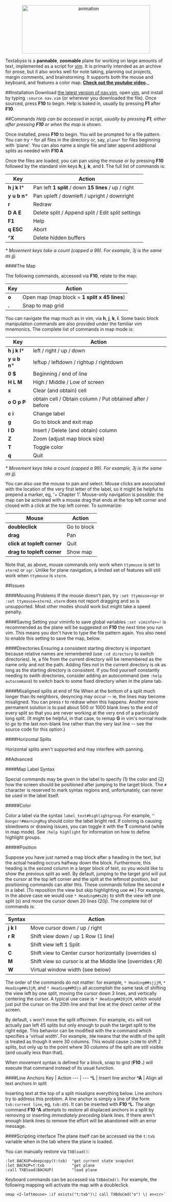 
<p align="center">
  <img scr="https://raw.github.com/q335r49/textabyss/gh-pages/images/textabyss-animation-optimized.gif" width="400" height="150" alt="animation"/>
</p>

Textabyss is a **pannable**, **zoomable** plane for working on large amounts of text, implemented as a script for [vim](http://www.vim.org). It is primarily intended as an archive for prose, but it also works well for note taking, planning out projects, margin comments, and brainstorming. It supports both the mouse and keyboard, and features a color map. **[Check out the youtube video](http://www.youtube.com/watch?v=QTIaI_kI_X8).**_

##Installation
Download [the latest version of nav.vim](https://raw.github.com/q335r49/textabyss/master/nav.vim), open [vim](http://www.vim.org), and install by typing `:source nav.vim` (or wherever you downloaded the file). Once sourced, press **F10** to begin. Help is baked in, usually by pressing **F1** after **F10**.

##Commands
_Help can be accessed in script, usually by pressing **F1**, either after pressing **F10** or when the map is shown._

Once installed, press **F10** to begin. You will be prompted for a file pattern. You can try `*` for all files in the directory or, say, `plane*` for files beginning with 'plane'. You can also name a single file and later append additional splits as needed with **F10 A**

Once the files are loaded, you can pan using the mouse or by pressing **F10** followed by the standard vim keys **h**, **j**, **k**, and **l**. The full list of commands is:  

Key | Action
----- | -----
**h j k l*** | Pan left **1 split** / down **15 lines** / up / right
**y u b n*** | Pan upleft / downleft / upright / downright
**r** | Redraw
**D A E** | Delete split / Append split / Edit split settings
**F1** | Help
**q ESC** | Abort
**^X** | Delete hidden buffers
_\* Movement keys take a count (capped a 99). For example, 3j is the same as jjj._

####The Map

The following commands, accessed via **F10**, relate to the map:

Key | Action
--- | --- 
**o** | Open map (map block = **1 split x 45 lines**)
**.** | Snap to map grid

You can navigate the map much as in vim, via **h**, **j**, **k**, **l**. Some basic block manipulation commands are also provided under the familiar vim mnemonics. The complete list of commands in map mode is:

Key | Action
--- | ---
**h j k l*** | left / right / up / down
**y u b n*** | leftup / leftdown / rightup / rightdown
**0 $** | Beginning / end of line
**H L M** | High / Middle / Low of screen
**x** | Clear (and obtain) cell
**o O p P** | obtain cell / Obtain column / Put obtained after / before
**c i** | Change label
**g <cr>** | Go to block and exit map
**I D** | Insert / Delete (and obtain) column
**Z** | Zoom (adjust map block size)
**T** | Toggle color
**q** | Quit
_\* Movement keys take a count (capped a 99). For example, 3j is the same as jjj._

You can also use the mouse to pan and select. Mouse clicks are associated with the location of the very first letter of the label, so it might be helpful to prepend a marker, eg, '+ Chapter 1'. Mouse-only navigation is possible: the map can be activated with a mouse drag that ends at the top left corner and closed with a click at the top left corner. To summarize:

Mouse | Action
--- | --- 
**doubleclick** | Go to block
**drag** | Pan
**click at topleft corner** | Quit
**drag to topleft corner** | Show map

Note that, as above, mouse commands only work when `ttymouse` is set to `xterm2` or `sgr`. Unlike for plane navigation, a limited set of features will still work when `ttymouse` is `xterm`.

##Issues

####Mousing Problems
If the mouse doesn't pan, try `:set ttymouse=sgr` or `:set ttymouse=xterm2`. `xterm` does not report dragging and so is unsupported. Most other modes should work but might take a speed penalty.

####Saving
Setting your viminfo to save global variables `:set viminfo+=!` is recommended as the plane will be suggested on **F10** the next time you run vim. This means you don't have to type the file pattern again. You also need to enable this setting to save the map, below.

####Directories
Ensuring a consistent starting directory is important because relative names are remembered (use `:cd directory` to switch directories). Ie, a file from the current directory will be remembered as the name only and not the path. Adding files not in the current directory is ok as long as the starting directory is consistent. If you find yourself constantly needing to swith directories, consider adding an autocommand (see `:help autocommand`) to switch back to some fixed directory when in the plane tab.

####Misaligned splits at end of file
When at the bottom of a split much longer than its neighbors, desyncing may occur -- ie, the lines may become misaligned. You can press r to redraw when this happens. Another more permanent solution is to pad about 500 or 1000 blank lines to the end of every split so that you are never working at the very end of a particularly long split. (It might be helpful, in that case, to remap **G** in vim's normal mode to go to the last non-blank line rather than the very last line -- see the source code for this option.)

####Horizontal Splits

Horizontal splits aren't supported and may interfere with panning.

##Advanced

####Map Label Syntax

Special commands may be given in the label to specify (1) the color and (2) how the screen should be positioned after jumping to the target block. The `#` character is reserved to mark syntax regions and, unfortunately, can never be used in the label itself.

#####Color

Color a label via the syntax `label_text#highlightgroup`. For example, `^ Danger!#WarningMsg` should color the label bright red. If coloring is causing slowdowns or drawing issues, you can toggle it with the **T** command (while in map mode). See `:help highlight` for information on how to define highlight groups.

#####Position

Suppose you have just named a map block after a heading in the text, but the actual heading occurs halfway down the block. Furthermore, this heading is the second column in a larger block of text, so you would like to show the previous split as well. By default, jumping to the target grid will put the cursor at the top left corner and the split at the leftmost position, but positioning commands can alter this. These commands follow the second `#` in a label. (To reposition the view but skip highlighting use `##`.) For example, in the above case we would use `* Heading##s20j` to shift the view left one split (s) and move the cursor down 20 lines (20j). The complete list of commands is:

Syntax | Action
--- | ---
**j k l** | Move cursor down / up / right
**r R** | Shift view down / up 1 Row (1 line)
**s** | Shift view left 1 Split
**C** | Shift view to Center cursor horizontally (overrides s)
**M** | Shift view so cursor is at the Middle line (overrides r,R)
**W** | Virtual window width (see below)

The order of the commands do not matter: for example, `* Heading##sjjjM`, `* Heading##s3jM`, and `* Heading##M3js` all accomplish the same task of shifting the view left by one split, moving the cursor down 3 lines, and vertically centering the cursor. A typical use case is `* Heading##20jCM`, which would just put the cursor on the 20th line and that line at the direct center of the screen.

By default, `s` won't move the split offscreen. For example, `45s` will not actually pan left 45 splits but only enough to push the target split to the right edge. This behavior can be modified with the `W` command which specifies a 'virtual width'. For example, `30W` means that the width of the split is treated as though it were 30 columns. This would cause `2s30W` to shift 2 splits, but only up to the point where 30 columns of the split are still visible (and usually less than that).

When movement syntax is defined for a block, snap to grid (**F10 .**) will execute that command instead of its usual function.

####Line Anchors
Key | Action
--- | ---
**^L** | Insert line anchor
**^A** | Align all text anchors in split

Inserting text at the top of a split misaligns everything below. Line anchors try to address this problem. A line anchor is simply a line of the form `txb:current line`, eg, `txb:455`. It can be inserted with **F10 ^L**. The align command **F10 ^A** attempts to restore all displaced anchors in a split by removing or inserting *immediately preceding* blank lines. If there aren't enough blank lines to remove the effort will be abandoned with an error message.

####Scripting interface
The plane itself can be accessed via the `t:txb` variable when in the tab where the plane is loaded.

You can manually restore via `TXBload()`: 
```
:let BACKUP=deepcopy(t:txb)  "get current state snapshot
:let BACKUP=t:txb            "get plane
:call TXBload(BACKUP)        "load plane
```
Keyboard commands can be accessed via `TXBdoCmd()`. For example, the following mapping will activate the map with a doubleclick
```
nmap <2-leftmouse> :if exists("t:txb")\| call TXBdoCmd("o") \| en<cr>`
